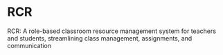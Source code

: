 # RCR
RCR: A role-based classroom resource management system for teachers and students, streamlining class management, assignments, and communication
